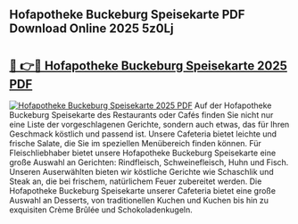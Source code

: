 ## Hofapotheke Buckeburg Speisekarte PDF Download Online 2025 5z0Lj

# <h2><a href="http://gc7itq.nevu.top/?p=Hofapotheke+Buckeburg+Speisekarte">🔗 👉🔴 Hofapotheke Buckeburg Speisekarte 2025 PDF</a></h2>

[![Hofapotheke Buckeburg Speisekarte 2025 PDF](https://i.imgur.com/dBaPXMq.png)](http://gc7itq.nevu.top/?p=Hofapotheke+Buckeburg+Speisekarte)
Auf der Hofapotheke Buckeburg Speisekarte des Restaurants oder Cafés finden Sie nicht nur eine Liste der vorgeschlagenen Gerichte, sondern auch etwas, das für Ihren Geschmack köstlich und passend ist. Unsere Cafeteria bietet leichte und frische Salate, die Sie im speziellen Menübereich finden können. Für Fleischliebhaber bietet unsere Hofapotheke Buckeburg Speisekarte eine große Auswahl an Gerichten: Rindfleisch, Schweinefleisch, Huhn und Fisch. Unseren Auserwählten bieten wir köstliche Gerichte wie Schaschlik und Steak an, die bei frischem, natürlichem Feuer zubereitet werden. Die Hofapotheke Buckeburg Speisekarte unserer Cafeteria bietet eine große Auswahl an Desserts, von traditionellen Kuchen und Kuchen bis hin zu exquisiten Crème Brûlée und Schokoladenkugeln.

